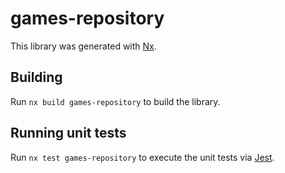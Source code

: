 # games-repository

This library was generated with [Nx](https://nx.dev).

## Building

Run `nx build games-repository` to build the library.

## Running unit tests

Run `nx test games-repository` to execute the unit tests via [Jest](https://jestjs.io).
